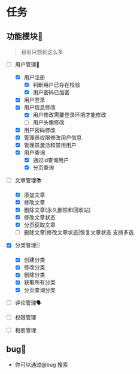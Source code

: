 # 任务

## 功能模块🚀

> 目前只想到这么多

- [ ] 用户管理👥
    - [x] 用户注册
        - [x] 判断用户已存在校验
        - [x] 用户密码已加密
    - [x] 用户登录
    - [x] 用户信息修改
        - [x] 用户修改需要登录环境才能修改
        - [ ] 用户头像修改
    - [x]  用户密码修改
    - [x] 管理员权限修改用户信息
    - [x] 管理员激活和禁用用户
    - [x] 用户查询
        - [x] 通过id查询用户
        - [x] 分页查询
- [ ] 文章管理📚
    - [x] 添加文章
    - [x] 修改文章
    - [x] 删除文章(永久删除和回收站)
    - [x] 修改文章状态
    - [x] 分页获取文章
    - [ ] 删除文章|修改文章状态|恢复文章状态 支持多选
- [x] 分类管理🗄️
    - [X] 创建分类
    - [x] 修改分类
    - [x] 删除分类
    - [x] 获取所有分类
    - [x] 分页查询分类
- [ ] 评论管理🗣️
- [ ] 权限管理
- [ ] 相册管理


## bug🐛

+ 你可以通过@bug 搜索